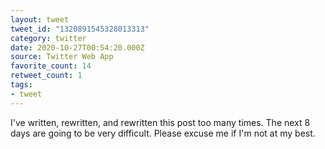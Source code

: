 ```yaml
---
layout: tweet
tweet_id: "1320891545328013313"
category: twitter
date: 2020-10-27T00:54:20.000Z
source: Twitter Web App
favorite_count: 14
retweet_count: 1
tags:
- tweet
---
```


I've written, rewritten, and rewritten this post too many times. The next 8 days are going to be very difficult. Please excuse me if I'm not at my best.
